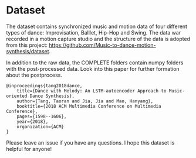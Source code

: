 # Dataset

The dataset contains synchronized music and motion data of four different types of dance: Improvisation, Balllet, Hip-Hop and Swing. The data war recorded in a motion capture studio and the structure of the data is adopted from this project: https://github.com/Music-to-dance-motion-synthesis/dataset.

In addition to the raw data, the COMPLETE folders contain numpy folders with the post-processed data. Look into this paper for further formation about the postprocess. 
```
@inproceedings{tang2018dance,
	title={Dance with Melody: An LSTM-autoencoder Approach to Music-oriented Dance Synthesis},
	author={Tang, Taoran and Jia, Jia and Mao, Hanyang},
	booktitle={2018 ACM Multimedia Conference on Multimedia Conference},
	pages={1598--1606},
	year={2018},
	organization={ACM}
}
```
Please leave an issue if you have any questions. I hope this dataset is helpful for anyone!
